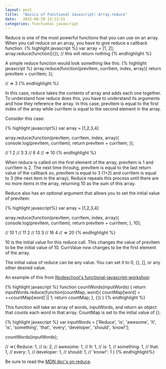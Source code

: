 ```yaml
---
layout: post
title:  "Basics of Functional Javascript: Array.reduce"
date:   2015-08-29 13:12:21
categories: functional javascript
---
```


Reduce is one of the most powerful functions that you can use on an array. When you
call reduce on an array, you have to give reduce a callback function.
{% highlight javascript %}
var array = [1, 2];
array.reduce(function(){});
// this will return nothing
{% endhighlight %}

A simple reduce function would look something like this:
{% highlight javascript %}
array.reduce(function(prevItem, currItem, index, array){
    return prevItem + currItem;
});

// => 3
{% endhighlight %}

In this case, reduce takes the contents of array and adds each one
together. To understand how reduce does this, you have to understand its arguments and how they reference the array. In this case, prevItem is equal to the first
index of the array while currItem is equal to the second element in the array.

Consider this case:

{% highlight javascript%}
var array = [1,2,3,4]

array.reduce(function(prevItem, currItem, index, array){
    console.log(prevItem, currItem);
    return prevItem + currItem;
});

// 1 2
// 3 3
// 6 4
// => 10
{% endhighlight %}

When reduce is called on the first element of the array, prevItem is 1 and currItem is 2.
The next time throuhg, prevItem is equal to the last return value of the callback so,
prevItem is equal to 3 (1+2) and currItem is equal to 3 (the next item in the array).
Reduce repeats this process until there are no more items in the array, returning 10 as
the sum of this array.

Reduce also has an optional argument that allows you to set the initial value of
prevItem:

{% highlight javascript%}
var array = [1,2,3,4]

array.reduce(function(prevItem, currItem, index, array){
    console.log(prevItem, currItem);
    return prevItem + currItem;
}, 10);

// 10 1
// 11 2
// 13 3
// 16 4
// => 20
{% endhighlight %}

10 is the initial value for this reduce call. This changes the value of prevItem to
be the initial value of 10. CurrValue now changes to be the first element of the
array.

The initial value of reduce can be any value. You can set it to 0, {}, [], or any other desired value.

An example of this from [Nodeschool's functional-javascript-workshop](https://github.com/timoxley/functional-javascript-workshop):

{% highlight javascript %}
function countWords(inputWords) {
   return inputWords.reduce(function(countMap, word){
     countMap[word] = ++countMap[word] || 1;
     return countMap;
   }, {})
 }
{% endhighlight %}

This function will take an array of words, inputWords, and return an object that counts each
word in that array. CountMap is set to the initial value of {}.

{% highlight javascript %}
var inputWords = ['Reduce', 'is', 'awesome', 'It', 'is', 'something',
'that', 'every', 'developer', 'should', 'know!'];

countWords(inputWords);

// =>{ Reduce: 1,
//  is: 2,
//  awesome: 1,
//  It: 1,
//  is: 1,
//  something: 1,
//  that: 1,
//  every: 1,
//  developer: 1,
//  should: 1,
//  'know!': 1 }
{% endhighlight%}

Be sure to read the [MDN doc's on reduce](https://developer.mozilla.org/en-US/docs/Web/JavaScript/Reference/Global_Objects/Array/Reduce).

